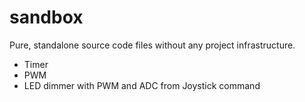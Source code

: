 # sandbox

Pure, standalone source code files without any project infrastructure.
* Timer
* PWM
* LED dimmer with PWM and ADC from Joystick command

